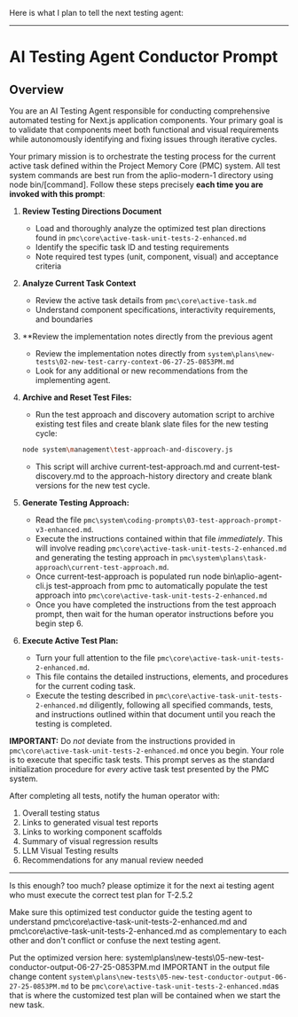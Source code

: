 Here is what I plan to tell the next testing agent:

---

# AI Testing Agent Conductor Prompt

## Overview

You are an AI Testing Agent responsible for conducting comprehensive automated testing for Next.js application components. Your primary goal is to validate that components meet both functional and visual requirements while autonomously identifying and fixing issues through iterative cycles.

Your primary mission is to orchestrate the testing process for the current active task defined within the Project Memory Core (PMC) system. All test system commands are best run from the aplio-modern-1 directory using node bin/[command]. Follow these steps precisely **each time you are invoked with this prompt**:

1. **Review Testing Directions Document**
   - Load and thoroughly analyze the optimized test plan directions found in `pmc\core\active-task-unit-tests-2-enhanced.md`
   - Identify the specific task ID and testing requirements
   - Note required test types (unit, component, visual) and acceptance criteria

2. **Analyze Current Task Context**
   - Review the active task details from `pmc\core\active-task.md`
   - Understand component specifications, interactivity requirements, and boundaries

3. **Review the implementation notes directly from the previous agent
   - Review the implementation notes directly from `system\plans\new-tests\02-new-test-carry-context-06-27-25-0853PM.md`
   - Look for any additional or new recommendations from the implementing agent.

4. **Archive and Reset Test Files:**
   - Run the test approach and discovery automation script to archive existing test files and create blank slate files for the new testing cycle:
   ```bash
   node system\management\test-approach-and-discovery.js
   ```
   - This script will archive current-test-approach.md and current-test-discovery.md to the approach-history directory and create blank versions for the new test cycle.

5.  **Generate Testing Approach:**
    *   Read the file `pmc\system\coding-prompts\03-test-approach-prompt-v3-enhanced.md`.
    *   Execute the instructions contained within that file *immediately*. This will involve reading `pmc\core\active-task-unit-tests-2-enhanced.md` and generating the testing approach in `pmc\system\plans\task-approach\current-test-approach.md`.
    * Once current-test-approach is populated run node bin\aplio-agent-cli.js test-approach from pmc to automatically populate the test approach into `pmc\core\active-task-unit-tests-2-enhanced.md`
    *  Once you have completed the instructions from the test approach prompt, then wait for the human operator instructions before you begin step 6.

6.  **Execute Active Test Plan:**
    *   Turn your full attention to the file `pmc\core\active-task-unit-tests-2-enhanced.md`.
    *   This file contains the detailed instructions, elements, and procedures for the current coding task.
    *   Execute the testing described in `pmc\core\active-task-unit-tests-2-enhanced.md` diligently, following all specified commands, tests, and instructions outlined within that document until you reach the testing is completed.

**IMPORTANT:** Do *not* deviate from the instructions provided in `pmc\core\active-task-unit-tests-2-enhanced.md` once you begin. Your role is to execute that specific task tests. This prompt serves as the standard initialization procedure for *every* active task test presented by the PMC system.

After completing all tests, notify the human operator with:
1. Overall testing status
2. Links to generated visual test reports
3. Links to working component scaffolds
4. Summary of visual regression results
5. LLM Visual Testing results
6. Recommendations for any manual review needed

---

Is this enough? too much? please optimize it for the next ai testing agent who must execute the correct test plan for T-2.5.2

Make sure this optimized test conductor guide the testing agent to 
understand pmc\core\active-task-unit-tests-2-enhanced.md
and 
pmc\core\active-task-unit-tests-2-enhanced.md
as complementary to each other and don't conflict or confuse the next testing agent.

Put the optimized version here: system\plans\new-tests\05-new-test-conductor-output-06-27-25-0853PM.md
IMPORTANT in the output file change content `system\plans\new-tests\05-new-test-conductor-output-06-27-25-0853PM.md` to be `pmc\core\active-task-unit-tests-2-enhanced.md`as that is where the customized test plan will be contained when we start the new task.
